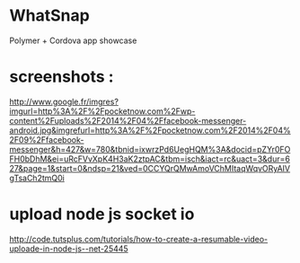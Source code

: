 # WhatSnap
Polymer + Cordova app showcase

# screenshots :

http://www.google.fr/imgres?imgurl=http%3A%2F%2Fpocketnow.com%2Fwp-content%2Fuploads%2F2014%2F04%2Ffacebook-messenger-android.jpg&imgrefurl=http%3A%2F%2Fpocketnow.com%2F2014%2F04%2F09%2Ffacebook-messenger&h=427&w=780&tbnid=ixwrzPd6UegHQM%3A&docid=pZYr0FOFH0bDhM&ei=uRcFVvXpK4H3aK2ztpAC&tbm=isch&iact=rc&uact=3&dur=627&page=1&start=0&ndsp=21&ved=0CCYQrQMwAmoVChMItaqWqvORyAIVgTsaCh2tmQ0i


# upload node js socket io
http://code.tutsplus.com/tutorials/how-to-create-a-resumable-video-uploade-in-node-js--net-25445